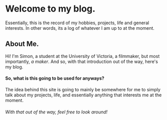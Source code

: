 # Welcome to my blog.
Essentially, this is the record of my hobbies, projects, life and general interests.
In other words, its a log of whatever I am up to at the moment.

## About Me.
Hi! I'm Simon, a student at the University of Victoria, a filmmaker, but most importantly, _a maker_.
And so, with that introduction out of the way, here's my blog.

#### So, what is this going to be used for anyways?
The idea behind this site is going to mainly be somewhere for me to simply talk about my projects, life,
 and essentially anything that interests me at the moment. 

###### With that out of the way, feel free to look around!